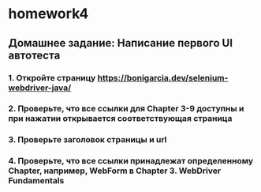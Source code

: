 # homework4
## Домашнее задание: Написание первого UI автотеста
### 1. Откройте страницу https://bonigarcia.dev/selenium-webdriver-java/
### 2. Проверьте, что все ссылки для Chapter 3-9 доступны и при нажатии открывается соответствующая страница
### 3. Проверьте заголовок страницы и url
### 4. Проверьте, что все ссылки принадлежат определенному Chapter, например, WebForm в Chapter 3. WebDriver Fundamentals